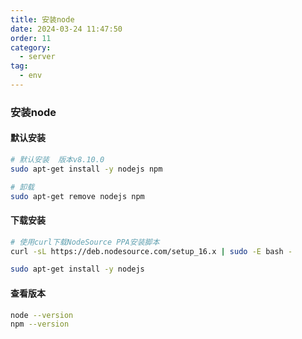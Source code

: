 ```yaml
---
title: 安装node
date: 2024-03-24 11:47:50
order: 11
category:
  - server
tag:
  - env
---
```


### 安装node

#### 默认安装
```bash
# 默认安装  版本v8.10.0
sudo apt-get install -y nodejs npm

# 卸载
sudo apt-get remove nodejs npm 
```

#### 下载安装

```bash
# 使用curl下载NodeSource PPA安装脚本
curl -sL https://deb.nodesource.com/setup_16.x | sudo -E bash -

sudo apt-get install -y nodejs
```

#### 查看版本

```bash
node --version
npm --version
```
